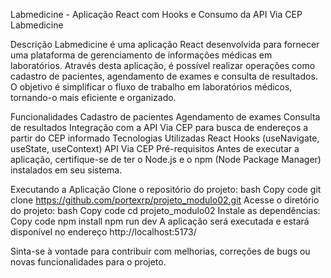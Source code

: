 Labmedicine - Aplicação React com Hooks e Consumo da API Via CEP
Labmedicine

Descrição
Labmedicine é uma aplicação React desenvolvida para fornecer uma plataforma de gerenciamento de informações médicas em laboratórios. Através desta aplicação, é possível realizar operações como cadastro de pacientes, agendamento de exames e consulta de resultados. O objetivo é simplificar o fluxo de trabalho em laboratórios médicos, tornando-o mais eficiente e organizado.

Funcionalidades
Cadastro de pacientes
Agendamento de exames
Consulta de resultados
Integração com a API Via CEP para busca de endereços a partir do CEP informado
Tecnologias Utilizadas
React
Hooks (useNavigate, useState, useContext)
API Via CEP
Pré-requisitos
Antes de executar a aplicação, certifique-se de ter o Node.js e o npm (Node Package Manager) instalados em seu sistema.

Executando a Aplicação
Clone o repositório do projeto:
bash
Copy code
git clone https://github.com/portexrp/projeto_modulo02.git
Acesse o diretório do projeto:
bash
Copy code
cd projeto_modulo02
Instale as dependências:
Copy code
npm install
npm run dev
A aplicação será executada e estará disponível no endereço http://localhost:5173/

Sinta-se à vontade para contribuir com melhorias, correções de bugs ou novas funcionalidades para o projeto. 


